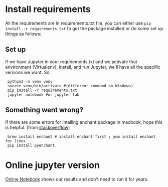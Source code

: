 # Install requirements

All the requirements are in requirements.txt file, you can either use `pip install -r requirements.txt` to get the package installed or do some set up things as follows:
 
## Set up 

If we have Jupyter in your requirements.txt and we activate that environment (Virtualenv), install, and run Jupyter, we'll have all the specific versions we want. So:

     python3 -m venv venv
     source venv/bin/activate #(different command on Windows)
     pip install -r requirements.txt
     jupyter notebook #or jupyter lab

## Something went wrong?

If there are some errors for intalling enchant package in macbook, hope this is helpful. (from [stackoverflow](https://stackoverflow.com/questions/32826466/pyenchant-installation-on-os-x-yosemite))
     
     brew install enchant # install enchant first ; yum install enchant for linux
     pip install pyenchant
     
# Online jupyter version

[Online Notebook](http://ls.xihajun.cn/Project.html) shows our results and don't need to run it for years.
